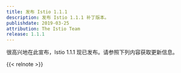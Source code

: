 ```yaml
---
title: 发布 Istio 1.1.1
description: 发布 Istio 1.1.1 补丁版本。
publishdate: 2019-03-25
attribution: The Istio Team
release: 1.1.1
---
```


很高兴地在此宣布，Istio 1.1.1 现已发布。请参照下列内容获取更新信息。

{{< relnote >}}

